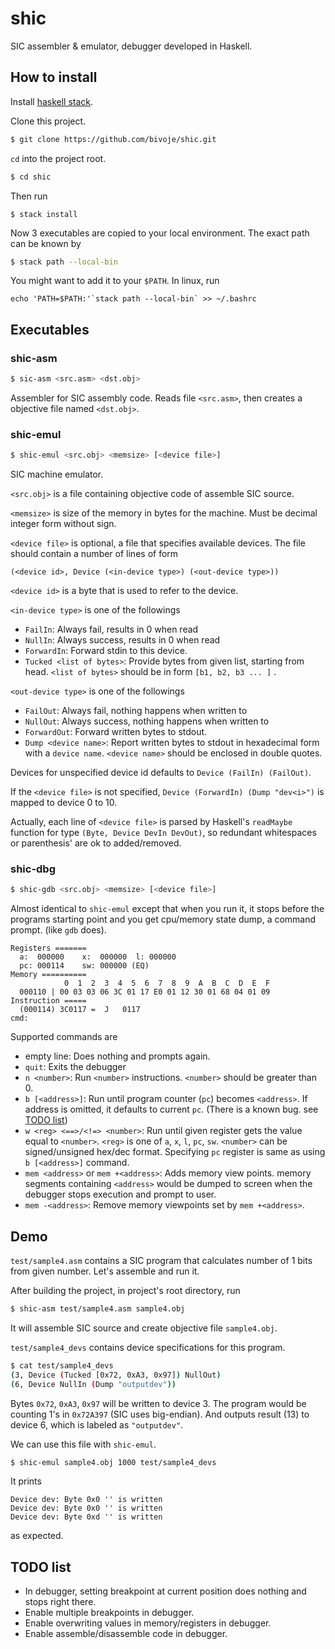 # shic
SIC assembler & emulator, debugger developed in Haskell.

## How to install

Install [haskell stack](https://docs.haskellstack.org/en/stable/install_and_upgrade/).

Clone this project.
```sh
$ git clone https://github.com/bivoje/shic.git
```

`cd` into the project root.
```sh
$ cd shic
```

Then run
```
$ stack install
```

Now 3 executables are copied to your local environment. The exact path can be known by
```sh
$ stack path --local-bin
```

You might want to add it to your `$PATH`. In linux, run
```
echo 'PATH=$PATH:'`stack path --local-bin` >> ~/.bashrc
```

## Executables

### shic-asm
```sh
$ sic-asm <src.asm> <dst.obj>
```

Assembler for SIC assembly code. Reads file `<src.asm>`, then creates a objective file named `<dst.obj>`.


### shic-emul

```sh
$ shic-emul <src.obj> <memsize> [<device file>]
```

SIC machine emulator. 

`<src.obj>` is a file containing objective code of assemble SIC source.

`<memsize>` is size of the memory in bytes for the machine. Must be decimal integer form without sign.

`<device file>` is optional, a file that specifies available devices.
The file should contain a number of lines of form
```
(<device id>, Device (<in-device type>) (<out-device type>))
```
`<device id>` is a byte that is used to refer to the device.

`<in-device type>` is one of the followings
- `FailIn`: Always fail, results in 0 when read
- `NullIn`: Always success, results in 0 when read
- `ForwardIn`: Forward stdin to this device.
- `Tucked <list of bytes>`: Provide bytes from given list, starting from head.
`<list of bytes>` should be in form `[b1, b2, b3 ... ]` .

`<out-device type>` is one of the followings
- `FailOut`: Always fail, nothing happens when written to
- `NullOut`: Always success, nothing happens when written to
- `ForwardOut`: Forward written bytes to stdout.
- `Dump <device name>`: Report written bytes to stdout in hexadecimal form with a `device name`.
`<device name>` should be enclosed in double quotes.

Devices for unspecified device id defaults to `Device (FailIn) (FailOut)`.

If the `<device file>` is not specified, `Device (ForwardIn) (Dump "dev<i>")` is mapped to device 0 to 10.

Actually, each line of `<device file>` is parsed by Haskell's `readMaybe` function for type `(Byte, Device DevIn DevOut)`, so redundant whitespaces or parenthesis' are ok to added/removed.

### shic-dbg

```sh
$ shic-gdb <src.obj> <memsize> [<device file>]
```
Almost identical to `shic-emul` except that when you run it, it stops before the programs starting point and you get cpu/memory state dump, a command prompt. (like `gdb` does).

```
Registers =======
  a:  000000	x:  000000	l: 000000
  pc: 000114	sw: 000000 (EQ)
Memory ==========
            0  1  2  3  4  5  6  7  8  9  A  B  C  D  E  F
  000110 | 00 03 03 06 3C 01 17 E0 01 12 30 01 68 04 01 09 
Instruction =====
  (000114) 3C0117 =  J   0117
cmd:
``` 

Supported commands are
- empty line: Does nothing and prompts again.
- `quit`: Exits the debugger
- `n <number>`: Run `<number>` instructions. `<number>` should be greater than 0.
- `b [<address>]`: Run until program counter (`pc`) becomes `<address>`. If address is omitted, it defaults to current `pc`. (There is a known bug. see [TODO list](#todo))
- `w <reg> <==>/<!=> <number>`: Run until given register gets the value equal to `<number>`. `<reg>` is one of `a`, `x`, `l`, `pc`, `sw`. `<number>` can be signed/unsigned hex/dec format. Specifying `pc` register is same as using `b [<address>]` command.
- `mem <address>` or `mem +<address>`: Adds memory view points. memory segments containing `<address>` would be dumped to screen when the debugger stops execution and prompt to user.
- `mem -<address>`: Remove memory viewpoints set by `mem +<address>`.


## Demo

`test/sample4.asm` contains a SIC program that calculates number of 1 bits from given number. Let's assemble and run it.

After building the project, in project's root directory, run
```sh
$ shic-asm test/sample4.asm sample4.obj
```
It will assemble SIC source and create objective file `sample4.obj`.

`test/sample4_devs` contains device specifications for this program.
```sh
$ cat test/sample4_devs
(3, Device (Tucked [0x72, 0xA3, 0x97]) NullOut)
(6, Device NullIn (Dump "outputdev"))
```

Bytes `0x72`, `0xA3`, `0x97` will be written to device 3.
The program would be counting 1's in `0x72A397` (SIC uses big-endian).
And outputs result (13) to device 6, which is labeled as `"outputdev"`.

We can use this file with `shic-emul`.
```sh
$ shic-emul sample4.obj 1000 test/sample4_devs
```
It prints

```
Device dev: Byte 0x0 '' is written
Device dev: Byte 0x0 '' is written
Device dev: Byte 0xd '' is written
```
as expected.


## <a name="todo"></a> TODO list

- In debugger, setting breakpoint at current position does nothing and stops right there.
- Enable multiple breakpoints in debugger.
- Enable overwriting values in memory/registers in debugger.
- Enable assemble/disassemble code in debugger.

